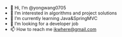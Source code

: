 - 👋 Hi, I’m @yongwang0705
- 👀 I’m interested in algorithms and project solutions
- 🌱 I’m currently learning Java&SpringMVC
- 💞️ I’m looking for a developer job
- 📫 How to reach me ikwhere@gmail.com

<!---
yongwang0705/yongwang0705 is a ✨ special ✨ repository because its `README.md` (this file) appears on your GitHub profile.
You can click the Preview link to take a look at your changes.
--->
